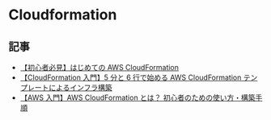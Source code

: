 # Cloudformation

## 記事

- [【初心者必見】はじめての AWS CloudFormation](https://www.ctc-g.co.jp/solutions/cloud/column/article/07.html)
- [【CloudFormation 入門】5 分と 6 行で始める AWS CloudFormation テンプレートによるインフラ構築](https://dev.classmethod.jp/articles/cloudformation-beginner01/)
- [【AWS 入門】AWS CloudFormation とは？ 初心者のための使い方・構築手順](https://cloudnavi.nhn-techorus.com/archives/4244)
